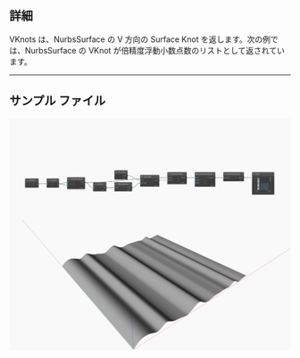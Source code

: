 ## 詳細
VKnots は、NurbsSurface の V 方向の Surface Knot を返します。次の例では、NurbsSurface の VKnot が倍精度浮動小数点数のリストとして返されています。
___
## サンプル ファイル

![VKnots](./Autodesk.DesignScript.Geometry.NurbsSurface.VKnots_img.jpg)

